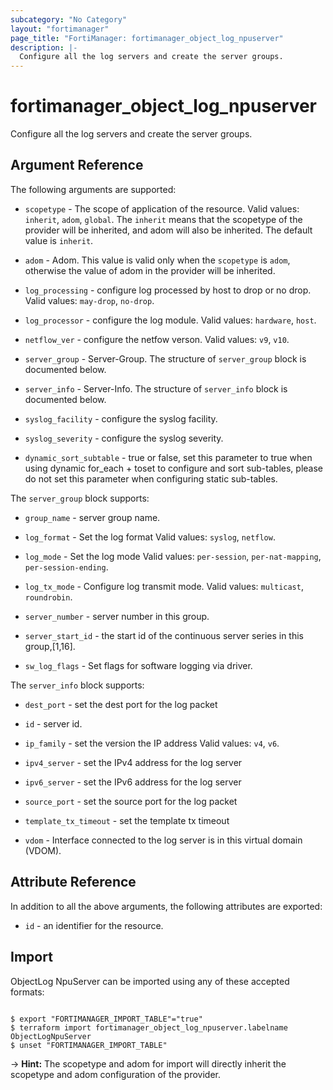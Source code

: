 ```yaml
---
subcategory: "No Category"
layout: "fortimanager"
page_title: "FortiManager: fortimanager_object_log_npuserver"
description: |-
  Configure all the log servers and create the server groups.
---
```


# fortimanager_object_log_npuserver
Configure all the log servers and create the server groups.

## Argument Reference


The following arguments are supported:

* `scopetype` - The scope of application of the resource. Valid values: `inherit`, `adom`, `global`. The `inherit` means that the scopetype of the provider will be inherited, and adom will also be inherited. The default value is `inherit`.
* `adom` - Adom. This value is valid only when the `scopetype` is `adom`, otherwise the value of adom in the provider will be inherited.

* `log_processing` - configure log processed by host to drop or no drop. Valid values: `may-drop`, `no-drop`.

* `log_processor` - configure the log module. Valid values: `hardware`, `host`.

* `netflow_ver` - configure the netfow verson. Valid values: `v9`, `v10`.

* `server_group` - Server-Group. The structure of `server_group` block is documented below.
* `server_info` - Server-Info. The structure of `server_info` block is documented below.
* `syslog_facility` - configure the syslog facility.
* `syslog_severity` - configure the syslog severity.
* `dynamic_sort_subtable` - true or false, set this parameter to true when using dynamic for_each + toset to configure and sort sub-tables, please do not set this parameter when configuring static sub-tables.

The `server_group` block supports:

* `group_name` - server group name.
* `log_format` - Set the log format Valid values: `syslog`, `netflow`.

* `log_mode` - Set the log mode Valid values: `per-session`, `per-nat-mapping`, `per-session-ending`.

* `log_tx_mode` - Configure log transmit mode. Valid values: `multicast`, `roundrobin`.

* `server_number` - server number in this group.
* `server_start_id` - the start id of the continuous server series in this group,[1,16].
* `sw_log_flags` - Set flags for software logging via driver.

The `server_info` block supports:

* `dest_port` - set the dest port for the log packet
* `id` - server id.
* `ip_family` - set the version the IP address Valid values: `v4`, `v6`.

* `ipv4_server` - set the IPv4 address for the log server
* `ipv6_server` - set the IPv6 address for the log server
* `source_port` - set the source port for the log packet
* `template_tx_timeout` - set the template tx timeout
* `vdom` - Interface connected to the log server is in this virtual domain (VDOM).


## Attribute Reference

In addition to all the above arguments, the following attributes are exported:
* `id` - an identifier for the resource.

## Import

ObjectLog NpuServer can be imported using any of these accepted formats:
```

$ export "FORTIMANAGER_IMPORT_TABLE"="true"
$ terraform import fortimanager_object_log_npuserver.labelname ObjectLogNpuServer
$ unset "FORTIMANAGER_IMPORT_TABLE"
```
-> **Hint:** The scopetype and adom for import will directly inherit the scopetype and adom configuration of the provider.
